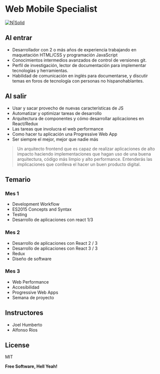 # Web Mobile Specialist

[![N|Solid](https://centraal.academy/images/showMe.png)](https://centraal.academy/images/showMe.png)

## Al entrar
  - Desarrollador con 2 o más años de experiencia trabajando en maquetación HTML/CSS y programación JavaScript
- Conocimientos intermedios avanzados de control de versiones git.
- Perfil de investigación, lector de documentación para implementar tecnologías y herramientas.
 - Habilidad de comunicación en inglés para documentarse, y discutir temas en foros de tecnología con personas no hispanohablantes.

## Al salir

- Usar y sacar provecho de nuevas características de JS
- Automatizar y optimizar tareas de desarrollo
- Arquitectura de componentes y cómo desarrollar aplicaciones en React/Redux
- Las tareas que involucra el web performance
- Como hacer tu aplicación una Progressive Web App
- Ser siempre el mejor, mejor que nadie más


> Un arquitecto frontend que es capaz de realizar aplicaciones de alto impacto haciendo implementaciones que hagan uso de una buena arquitectura, código más limpio y alto performance.
Entenderás las implicaciones que conlleva el hacer un buen producto digital.

## Temario

### Mes 1

- Development Workflow
- ES2015 Concepts and Syntax
- Testing
- Desarrollo de aplicaciones con react 1/3

### Mes 2

- Desarrollo de aplicaciones con React 2 / 3
- Desarrollo de aplicaciones con React 3 / 3
- Redux
- Diseño de software

### Mes 3

- Web Performance
- Accesibilidad
- Progressive Web Apps
- Semana de proyecto


## Instructores

 - Joel Humberto
 - Alfonso Rios

License
----

MIT


**Free Software, Hell Yeah!**
